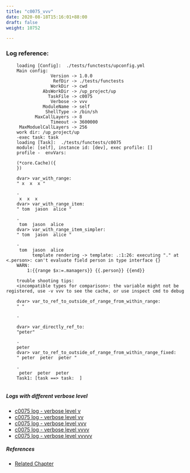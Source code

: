 ```yaml
---
title: "c0075_vvv"
date: 2020-08-18T15:16:01+88:00
draft: false
weight: 10752

---
```


### Log reference: <no value>

```
    loading [Config]:  ./tests/functests/upconfig.yml
    Main config:
                 Version -> 1.0.0
                  RefDir -> ./tests/functests
                 WorkDir -> cwd
              AbsWorkDir -> /up_project/up
                TaskFile -> c0075
                 Verbose -> vvv
              ModuleName -> self
               ShellType -> /bin/sh
           MaxCallLayers -> 8
                 Timeout -> 3600000
     MaxModuelCallLayers -> 256
    work dir: /up_project/up
    -exec task: task
    loading [Task]:  ./tests/functests/c0075
    module: [self], instance id: [dev], exec profile: []
    profile -  envVars:
    
    (*core.Cache)({
    })
    
    dvar> var_with_range:
    " x  x  x "
    
    -
     x  x  x 
    dvar> var_with_range_item:
    " tom  jason  alice "
    
    -
     tom  jason  alice 
    dvar> var_with_range_item_simpler:
    " tom  jason  alice "
    
    -
     tom  jason  alice 
          template rendering -> template: .:1:26: executing "." at <.person>: can't evaluate field person in type interface {}
    WARN:
        1:{{range $x:=.managers}} {{.person}} {{end}}
    
    trouble shooting tips:
    <incompatible types for comparison>: the variable might not be registered, use -v vvv to see the cache, or use inspect cmd to debug
    
    dvar> var_to_ref_to_outside_of_range_from_within_range:
    " "
    
    -
     
    dvar> var_directly_ref_to:
    "peter"
    
    -
    peter
    dvar> var_to_ref_to_outside_of_range_from_within_range_fixed:
    " peter  peter  peter "
    
    -
     peter  peter  peter 
    Task1: [task ==> task:  ]
    
```

##### Logs with different verbose level
* [c0075 log - verbose level v](../../logs/c0075_v)
* [c0075 log - verbose level vv](../../logs/c0075_vv)
* [c0075 log - verbose level vvv](../../logs/c0075_vvv)
* [c0075 log - verbose level vvvv](../../logs/c0075_vvvv)
* [c0075 log - verbose level vvvvv](../../logs/c0075_vvvvv)

##### References
* [Related Chapter](../../template/c0075)
